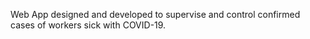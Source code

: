 Web App designed and developed to supervise and control confirmed cases of workers sick with COVID-19. 

